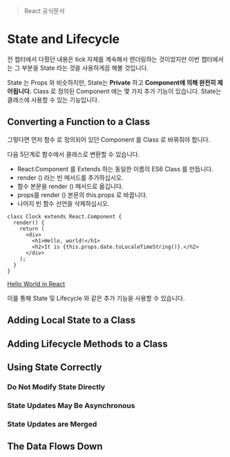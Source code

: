 > React 공식문서

# State and Lifecycle
전 챕터에서 다뤘던 내용은 tick 자체를 계속해서 렌더링하는 것이었지만 이번 챕터에서는 그 부분을 State 라는 것을 사용하게끔 해볼 것입니다.

State 는 Props 와 비슷하지만, State는 **Private** 하고 **Component에 의해 완전히 제어됩니다.**
Class 로 정의된 Component 에는 몇 가지 추가 기능이 있습니다.
State는 클래스에 사용할 수 있는 기능입니다.

## Converting a Function to a Class
그렇다면 먼저 함수 로 정의되어 있던 Component 를 Class 로 바꿔줘야 합니다.

다음 5단계로 함수에서 클래스로 변환할 수 있습니다.

- React.Component 를 Extends 하는 동일한 이름의 ES6 Class 를 만듭니다.
- render () 라는 빈 메서드를 추가하십시오.
- 함수 본문을 render () 메서드로 옮깁니다.
- props를 render () 본문의 this.props 로 바꿉니다.
- 나머지 빈 함수 선언을 삭제하십시오.

```
class Clock extends React.Component {
  render() {
    return (
      <div>
        <h1>Hello, world!</h1>
        <h2>It is {this.props.date.toLocaleTimeString()}.</h2>
      </div>
    );
  }
}
```
[Hello World in React](http://codepen.io/gaearon/pen/zKRGpo?editors=0010)

이를 통해 State 및 Lifecycle 와 같은 추가 기능을 사용할 수 있습니다.

## Adding Local State to a Class


## Adding Lifecycle Methods to a Class


## Using State Correctly

### Do Not Modify State Directly

### State Updates May Be Asynchronous

### State Updates are Merged


## The Data Flows Down
